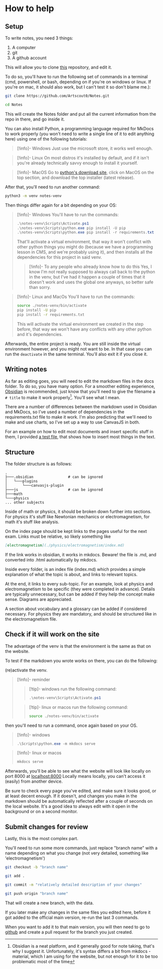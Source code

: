 # How to help

## Setup

To write notes, you need 3 things:

1. A computer
2. git
3. A github account

This will allow you to clone [this](https://github.com/Artscout0/Notes) repository, and edit it. 

To do so, you'll have to run the following set of commands in a terminal (cmd, powershell, or bash, depending on if you're on windows or linux. If you're on mac, it should also work, but I can't test it so don't blame me.):

```bash
git clone https://github.com/Artscout0/Notes.git

cd Notes
```

This will create the Notes folder and put all the current information from the repo in there, and go inside it.

You can also install Python, a programming language required for MkDocs to work properly (you won't need to write a single line of it to edit anything here) using one of the following tutorials:

> [!info]- Windows
> Just use the microsoft store, it works well enough.

> [!info]- Linux
> On most distros it's installed by default, and if it isn't you're already technically savvy enough to install it yourself.

> [!info]- MacOS
> Go to [python's download site](https://www.python.org/downloads/), click on MacOS on the top section, and download the top installer (latest release). 

After that, you'll need to run another command:
```bash
python3 -m venv notes-venv
```

Then things differ again for a bit depending on your OS:

> [!info]- Windows
> You'll have to run the commands:
> ```ps1
> .\notes-venv\Scripts\Activate.ps1
> .\notes-venv\Scripts\python.exe pip install -U pip
> .\notes-venv\Scripts\python.exe pip install -r requirements.txt
> ```
> That'll activate a virtual environment, that way it won't conflict with other python things you might do (because we have a programming lesson in CMS, and we're probably using it), and then installs all the dependencies for this project in said venv.
> > [!info]- To any people who already know how to do this
> >Yes, I know I'm not really supposed to always call back to the python in the venv, but I've had it happen a couple of times that it doesn't work and uses the global one anyways, so better safe than sorry.

> [!info]- Linux and MacOs
> You'll have to run the commands:
> ```bash
> source ./notes-venv/bin/activate
> pip install -U pip
> pip install -r requirements.txt
> ```
> This will activate the virtual environment we created in the step before, that way we won't have any conflicts with any other python and it's dependencies.

Afterwards, the entire project is ready. You are still inside the virtual environment however, and you might not want to be. In that case you can run the `deactivate` in the same terminal. You'll also exit it if you close it.
## Writing notes

As far as editing goes, you will need to edit the markdown files in the docs folder. 
To do so, you have many option.
For a smoother editing experience, [Obsidian](https://obsidian.md/) is recommended, just know that you'll need to give the filename a `# title` to make it work properly[^1]. You'll see what I mean.

There are a number of differences between the markdown used in Obsidian and MkDocs, so I've used a number of dependencies in the requirements.txt file to make it work. I'm also predicting that we'll need to make and use charts, so I've set up a way to use CanvasJS in both.

For an example on how to edit most documents and insert specific stuff in them, I provided [a test file](./test.md), that shows how to insert most things in the text.

## Structure

The folder structure is as follows:
```tree
.
├───.obsidian                # can be ignored
│   └───plugins
│       └───canvasjs-plugin
├───js                       # can be ignored
├───math 
└───physics
... other subjects
```
Inside of math or physics, it should be broken down further into sections. For physics it's stuff like Newtonian mechanics or electromagnetism, for math it's stuff like analysis.

On the index page should be kept links to the pages useful for the next exam. Links must be relative, so likely something like 
```md
[electromagnetism](./physics/electromagnetism/index.md)
```
If the link works in obsidian, it works in mkdocs. Beware! the file is .md, and converted into .html automatically by mkdocs.

Inside every folder, is an index file (index.md) which provides a simple explanation of what the topic is about, and links to relevant topics.

At the end, it links to every sub-topic. For an example, look at physics and electromagnetism to be specific (they were completed in advance). 
Details are typically unnecessary, but can be added if they help the concept make sense.
Diagrams are appreciated.

A section about vocabulary and a glossary can be added if considered necessary. For physics they are mandatory, and should be structured like in the electromagnetism file.

## Check if it will work on the site

The advantage of the venv is that the environment is the same as that on the website.

To test if the markdown you wrote works on there, you can do the following:

(re)activate the venv.

>[!info]- reminder
>>[!tip]- windows
>> run the following command:
>> ```ps1
>> .\notes-venv\Scripts\Activate.ps1
>>```
>
>> [!tip]- linux or macos
>> run the following command:
>> ```bash
>> source ./notes-venv/bin/activate
>> ```

then you'll need to run a command, once again based on your OS.

> [!info]- windows
> ```ps1
> .\Scripts\python.exe -m mkdocs serve
> ```

> [!info]- linux or macos
> ```bash
> mkdocs serve 
> ```

Afterwards, you'll be able to see what the website will look like locally on port 8000 at [localhost:8000](http://localhost:8000/) Locally means locally, you can't access it (easily) from another device.

Be sure to check every page you've edited, and make sure it looks good, or at least decent enough.
If it doesn't, and changes you make in the markdown should be automatically reflected after a couple of seconds on the local website. It's a good idea to always edit with it open in the background or on a second monitor.
## Submit changes for review

Lastly, this is the most complex part.

You'll need to run some more commands, just replace "branch name" with a name depending on what you change (not very detailed, something like 'electromagnetism')
```bash
git checkout -b "branch name"

git add .

git commit -m "relatively detailed description of your changes"

git push origin "branch name"
```

That will create a new branch, with the data.

If you later make any changes in the same files you edited here, before it got added to the official main version, re-run the last 3 commands.

When you want to add it to that main version, you will then need to go to [github](https://github.com/Artscout0/Notes/compare) and create a pull request for the branch you just created.

[^1]: Obsidian is a neat platform, and it generally good for note taking, that's why I suggest it. Unfortunately, it's syntax differs a bit from mkdocs - material, which I am using for the website, but not enough for it to be too problematic most of the time